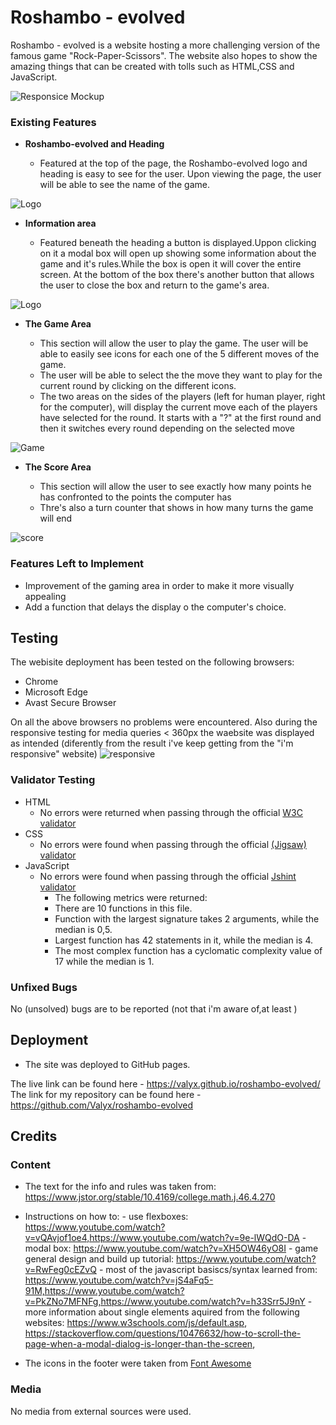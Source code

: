 # Roshambo - evolved

Roshambo - evolved is a website hosting a more challenging version of the famous game "Rock-Paper-Scissors". The website also hopes to show the amazing things that can be created with tolls such as HTML,CSS and JavaScript. 

![Responsice Mockup](images/roshambo_evolved_mockup.png)

### Existing Features

- __Roshambo-evolved and Heading__

  - Featured at the top of the page, the Roshambo-evolved logo and heading is easy to see for the user. Upon viewing the page, the user will be able to see the name of the game.

![Logo](images/logo.png)

- __Information area__

  - Featured beneath the heading a button is displayed.Uppon clicking on it a modal box will open up showing some information about the game and it's rules.While the box is open it will cover the entire screen. At the bottom of the box there's another button that allows the user to close the box and return to the game's area.

![Logo](images/modal_box.png)

- __The Game Area__

  - This section will allow the user to play the  game. The user will be able to easily see icons for each one of the 5 different moves of the game.
  - The user will be able to select the the move they want to play for the current round by clicking on the different icons.
  - The two areas on the sides of the players (left for human player, right for the computer), will display the current move each of the players have selected for the round. It starts with a "?" at the first round and then it switches every round depending on the selected move

![Game](images/game_area.png)

- __The Score Area__

  - This section will allow the user to see exactly how many points he has confronted to the points the computer has
  - Thre's also a turn counter that shows in how many turns the game will end

![score](images/score.png)

### Features Left to Implement

- Improvement of the gaming area in order to make it more visually appealing
- Add a function that delays the display o the computer's choice.

## Testing 

The webisite deployment has been tested on the following browsers:
- Chrome 
- Microsoft Edge
- Avast Secure Browser

On all the above browsers no problems were encountered. Also during the responsive testing for media queries < 360px the waebsite was displayed as intended (diferently from the result i've keep getting from the "i'm responsive" website)
![responsive](images/roshambo_evolved_mockup_360.png)

### Validator Testing 

- HTML
    - No errors were returned when passing through the official [W3C validator](https://validator.w3.org/nu/?doc=https%3A%2F%2Fvalyx.github.io%2Froshambo-evolved%2F)
- CSS
    - No errors were found when passing through the official [(Jigsaw) validator](https://jigsaw.w3.org/css-validator/validator?uri=https%3A%2F%2Fvalyx.github.io%2Froshambo-evolved%2F&profile=css3svg&usermedium=all&warning=1&vextwarning=&lang=it)
- JavaScript
    - No errors were found when passing through the official [Jshint validator](https://jshint.com/)
      - The following metrics were returned: 
      - There are 10 functions in this file.
      - Function with the largest signature takes 2 arguments, while the median is 0,5.
      - Largest function has 42 statements in it, while the median is 4.
      - The most complex function has a cyclomatic complexity value of 17 while the median is 1.

### Unfixed Bugs

No (unsolved) bugs are to be reported (not that i'm aware of,at least )

## Deployment

- The site was deployed to GitHub pages.

The live link can be found here - https://valyx.github.io/roshambo-evolved/
The link for my repository can be found here - https://github.com/Valyx/roshambo-evolved


## Credits 

### Content 

- The text for the info and rules was taken from: https://www.jstor.org/stable/10.4169/college.math.j.46.4.270
- Instructions on how to:
       - use flexboxes: https://www.youtube.com/watch?v=vQAvjof1oe4,https://www.youtube.com/watch?v=9e-lWQdO-DA
       - modal box: https://www.youtube.com/watch?v=XH5OW46yO8I
       - game general design and build up tutorial: https://www.youtube.com/watch?v=RwFeg0cEZvQ
       - most of the javascript basiscs/syntax learned from: https://www.youtube.com/watch?v=jS4aFq5-91M,https://www.youtube.com/watch?v=PkZNo7MFNFg,https://www.youtube.com/watch?v=h33Srr5J9nY
       - more information about single elements aquired from the following websites: https://www.w3schools.com/js/default.asp, https://stackoverflow.com/questions/10476632/how-to-scroll-the-page-when-a-modal-dialog-is-longer-than-the-screen, 

- The icons in the footer were taken from [Font Awesome](https://fontawesome.com/)

### Media

No media from external sources were used.

